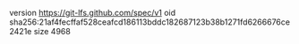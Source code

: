 version https://git-lfs.github.com/spec/v1
oid sha256:21af4fecffaf528ceafcd186113bddc182687123b38b1271fd6266676ce2421e
size 4968
